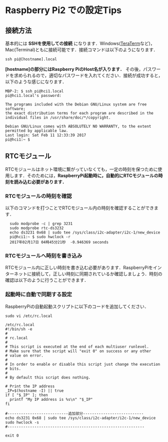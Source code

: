 # Raspberry Pi2 での設定Tips

## 接続方法

基本的には **SSHを使用しての接続** になります．Windows([TeraTerm](http://ttssh2.osdn.jp)など)，Mac(Terminal)ともに接続可能です．接続コマンドは以下のようになります．

```
ssh pi@[hostname].local
```

**[hostname]の部分にはRaspberry PiのHost名が入ります．** その後，パスワードを求められるので，適切なパスワードを入れてください．接続が成功すると，以下のような感じになります．

```
MBP-2: $ ssh pi@hci1.local
pi@hci1.local's password:

The programs included with the Debian GNU/Linux system are free software;
the exact distribution terms for each program are described in the
individual files in /usr/share/doc/*/copyright.

Debian GNU/Linux comes with ABSOLUTELY NO WARRANTY, to the extent
permitted by applicable law.
Last login: Sat Feb 11 12:33:39 2017
pi@hci1:~ $
```

## RTCモジュール

RTCモジュールはネット環境に繋がっていなくても，一定の時刻を保つために使用します．そのためには，**RaspberryPi起動時に，自動的にRTCモジュールの時刻を読み込む必要があります．**

### RTCモジュールの時刻を確認

以下のコマンドを打つことでRTCモジュール内の時刻を確認することができます．

```
  sudo modprobe -c | grep 3231
  sudo modprobe rtc-ds3232
  echo ds3231 0x68 | sudo tee /sys/class/i2c-adapter/i2c-1/new_device
  pi@hci1:~ $ sudo hwclock -r
  2017年02月17日 04時45分21秒  -0.946369 seconds
```

### RTCモジュールへ時刻を書き込み

RTCモジュール内に正しい時刻を書き込む必要があります．RaspberryPiをインターネットに接続して，正しい時刻に同期されているか確認しましょう．時刻の確認は以下のように行うことができます．

### 起動時に自動で同期する設定

RaspberryPiの自動起動スクリプトに以下のコードを追加してください．

```
sudo vi /etc/rc.local
```

```shell
/etc/rc.local
#!/bin/sh -e
#
# rc.local
#
# This script is executed at the end of each multiuser runlevel.
# Make sure that the script will "exit 0" on success or any other
# value on error.
#
# In order to enable or disable this script just change the execution
# bits.
#
# By default this script does nothing.

# Print the IP address
_IP=$(hostname -I) || true
if [ "$_IP" ]; then
  printf "My IP address is %s\n" "$_IP"
fi

#---------------------------追加部分---------------------------
echo ds3231 0x68 | sudo tee /sys/class/i2c-adapter/i2c-1/new_device
sudo hwclock -s
#-------------------------------------------------------------

exit 0
```
